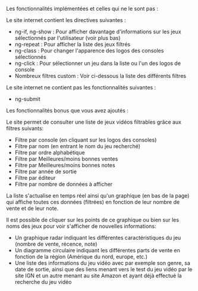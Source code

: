 
Les fonctionnalités implémentées et celles qui ne le sont pas :

Le site internet contient les directives suivantes :

- ng-if, ng-show : Pour afficher davantage d'informations sur les jeux sélectionnés par l'utilisateur (voir plus bas)
- ng-repeat : Pour afficher la liste des jeux filtrés
- ng-class : Pour changer l'apparence des logos des consoles sélectionnés
- ng-click : Pour sélectionner un jeu dans la liste ou l'un des logos de console
- Nombreux filtres custom : Voir ci-dessous la liste des différents filtres

Le site internet ne contient pas les fonctionnalités suivantes :

- ng-submit

Les fonctionnalités bonus que vous avez ajoutés :

Le site permet de consulter une liste de jeux vidéos filtrables grâce aux filtres suivants:

- Filtre par console (en cliquant sur les logos des consoles)
- Filtre par nom (en entrant le nom du jeu recherché)
- Filtre par ordre alphabétique
- Filtre par Meilleures/moins bonnes ventes
- Filtre par Meilleures/moins bonnes notes
- Filtre par année de sortie
- Filtre par éditeur
- Filtre par nombre de données à afficher

La liste s'actualise en temps réel ainsi qu'un graphique (en bas de la page) qui affiche toutes ces données (filtrées) en fonction de leur nombre de vente et de leur note.

Il est possible de cliquer sur les points de ce graphique ou bien sur les noms des jeux pour voir s'afficher de nouvelles informations:

- Un graphique radar indiquant les différentes caractéristiques du jeu (nombre de vente, récence, note)
- Un diagramme circulaire indiquant les différentes parts de vente en fonction de la région (Amérique du nord, europe, etc.)
- Une liste des informations du jeu vidéo avec par exemple son genre, sa date de sortie, ainsi que des liens menant vers le test du jeu vidéo par le site IGN et un autre menant au site Amazon et ayant déjà effectué la recherche du jeu vidéo